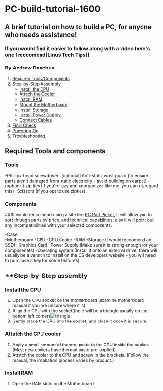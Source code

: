 # PC-build-tutorial-1600
## A brief tutorial on how to build a PC, for anyone who needs assistance!
### If you would find it easier to follow along with a video here's one I reccomend[Linus Tech Tips](
### By Andrew Danchus

1. [Required Tools/Components](#required-tools-and-components)
2. [Step-by-Step Assembly](#step-by-step-assembly)
    - [Install the CPU](#install-the-cpu)
    - [Attach the Cooler](#attach-the-cooler)
    - [Install RAM](#install-ram)
    - [Mount the Motherboard](#mount-the-motherboard)
    - [Install Storage](#install-storage)
    - [Install Power Supply](#install-power-supply)
    - [Connect Cables](#connect-cables)
4. [Final Check](#final-checks)
5. [Powering On](#powering-on)
6. [Troubleshooting](#troubleshooting)

## **Required Tools and components**

### **Tools** 

-Phillips-head screwdriver
-(optional) Anti-static wrist guard (to ensure parts aren't damaged from static electricity - avoid building on carpet)
-(optional) zip ties (If you're lazy and unorganized like me, you can disregard this)
    -Scissors (if you opt to use zipties)

    
### **Components** 
###I would reccomend using a site like [PC Part Picker](https://pcpartpicker.com/), it will allow you to sort thruogh parts by price, and technical capabilities, also it will point out any incompatibilities with your selected components.

-Case  
-Motherboard 
-CPU
-CPU Cooler
-RAM
-Storage (I would reccomend an SSD)
-Graphics Card
-Power Supply (Make sure it is strong enough for your componenets)
-Operating system (Install it onto an external drive, there will usually be a version to install on the OS developers website - you will need to purchase a key for some features)
## **Step-by-Step assembly 

### **Install the CPU**
1. Open the CPU socket on the motherboard (examine motherboard manual if you are unsure where it is)
2. Align the CPU with the socket(there will be a triangle usually on the bottom left corner)![triangle](https://www.ifixit.com/Guide/How+to+Fix+Bent+CPU+Pins/140367)
3. Gently place the CPU into the socket, and close it once it is secure.

### **Attatch the CPU cooler**
1. Apply a small amount of themral paste to the CPU inside the socket. (Most new coolers have thermal paste pre-applied)
2. Attatch the cooler to the CPU and screw in the brackets. (Follow the manual, the insallation process varies by product.)

### **Install RAM**
1. Open the RAM slots on the Motherboard
